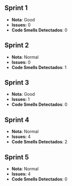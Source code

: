 ## Sprint 1
- **Nota**: Good
- **Issues:** 0
- **Code Smells Detectados**: 0

## Sprint 2
- **Nota**: Normal
- **Issues:** 0
- **Code Smells Detectados**: 1

## Sprint 3
- **Nota**: Good
- **Issues:** 1
- **Code Smells Detectados**: 0

## Sprint 4
- **Nota**: Normal
- **Issues:** 4
- **Code Smells Detectados**: 2

## Sprint 5
- **Nota**: Normal
- **Issues:** 4
- **Code Smells Detectados**: 0